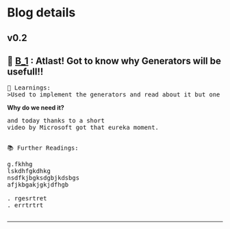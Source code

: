 # Blog details

v0.2
---
## :school: [B_1](/Learnings/my_learnings.md#learning-details) : Atlast! Got to know why Generators will be usefull!! 

<pre>&#128214 Learnings:
>Used to implement the generators and read about it but one query was always haunting me.</pre> 
**Why do we need it?** <pre>and today thanks to a short video by Microsoft got that eureka moment.  
</pre>

<pre>&#128218 Further Readings:

g.fkhhg
lskdhfgkdhkg
nsdfkjbgksdgbjkdsbgs
afjkbgakjgkjdfhgb

. rgesrtret
. errtrtrt

</pre>

---


